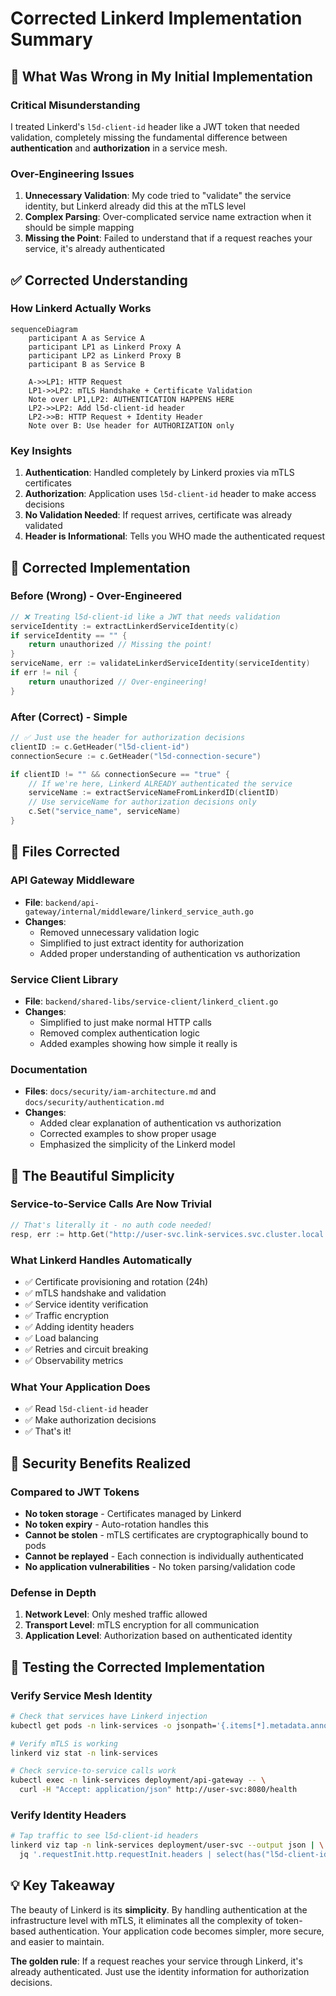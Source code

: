 # Corrected Linkerd Implementation Summary

## 🔧 What Was Wrong in My Initial Implementation

### **Critical Misunderstanding**
I treated Linkerd's `l5d-client-id` header like a JWT token that needed validation, completely missing the fundamental difference between **authentication** and **authorization** in a service mesh.

### **Over-Engineering Issues**
1. **Unnecessary Validation**: My code tried to "validate" the service identity, but Linkerd already did this at the mTLS level
2. **Complex Parsing**: Over-complicated service name extraction when it should be simple mapping
3. **Missing the Point**: Failed to understand that if a request reaches your service, it's already authenticated

## ✅ Corrected Understanding

### **How Linkerd Actually Works**

```mermaid
sequenceDiagram
    participant A as Service A
    participant LP1 as Linkerd Proxy A  
    participant LP2 as Linkerd Proxy B
    participant B as Service B
    
    A->>LP1: HTTP Request
    LP1->>LP2: mTLS Handshake + Certificate Validation
    Note over LP1,LP2: AUTHENTICATION HAPPENS HERE
    LP2->>LP2: Add l5d-client-id header
    LP2->>B: HTTP Request + Identity Header
    Note over B: Use header for AUTHORIZATION only
```

### **Key Insights**

1. **Authentication**: Handled completely by Linkerd proxies via mTLS certificates
2. **Authorization**: Application uses `l5d-client-id` header to make access decisions
3. **No Validation Needed**: If request arrives, certificate was already validated
4. **Header is Informational**: Tells you WHO made the authenticated request

## 🔧 Corrected Implementation

### **Before (Wrong) - Over-Engineered**
```go
// ❌ Treating l5d-client-id like a JWT that needs validation
serviceIdentity := extractLinkerdServiceIdentity(c)
if serviceIdentity == "" {
    return unauthorized // Missing the point!
}
serviceName, err := validateLinkerdServiceIdentity(serviceIdentity)
if err != nil {
    return unauthorized // Over-engineering!
}
```

### **After (Correct) - Simple**
```go
// ✅ Just use the header for authorization decisions
clientID := c.GetHeader("l5d-client-id")
connectionSecure := c.GetHeader("l5d-connection-secure")

if clientID != "" && connectionSecure == "true" {
    // If we're here, Linkerd ALREADY authenticated the service
    serviceName := extractServiceNameFromLinkerdID(clientID) 
    // Use serviceName for authorization decisions only
    c.Set("service_name", serviceName)
}
```

## 📁 Files Corrected

### **API Gateway Middleware**
- **File**: `backend/api-gateway/internal/middleware/linkerd_service_auth.go`
- **Changes**:
  - Removed unnecessary validation logic
  - Simplified to just extract identity for authorization
  - Added proper understanding of authentication vs authorization

### **Service Client Library**  
- **File**: `backend/shared-libs/service-client/linkerd_client.go`
- **Changes**:
  - Simplified to just make normal HTTP calls
  - Removed complex authentication logic
  - Added examples showing how simple it really is

### **Documentation**
- **Files**: `docs/security/iam-architecture.md` and `docs/security/authentication.md`
- **Changes**:
  - Added clear explanation of authentication vs authorization
  - Corrected examples to show proper usage
  - Emphasized the simplicity of the Linkerd model

## 🎯 The Beautiful Simplicity

### **Service-to-Service Calls Are Now Trivial**
```go
// That's literally it - no auth code needed!
resp, err := http.Get("http://user-svc.link-services.svc.cluster.local:8080/api/v1/users/123")
```

### **What Linkerd Handles Automatically**
- ✅ Certificate provisioning and rotation (24h)
- ✅ mTLS handshake and validation
- ✅ Service identity verification  
- ✅ Traffic encryption
- ✅ Adding identity headers
- ✅ Load balancing
- ✅ Retries and circuit breaking
- ✅ Observability metrics

### **What Your Application Does**
- ✅ Read `l5d-client-id` header
- ✅ Make authorization decisions
- ✅ That's it!

## 🔐 Security Benefits Realized

### **Compared to JWT Tokens**
- **No token storage** - Certificates managed by Linkerd
- **No token expiry** - Auto-rotation handles this
- **Cannot be stolen** - mTLS certificates are cryptographically bound to pods
- **Cannot be replayed** - Each connection is individually authenticated
- **No application vulnerabilities** - No token parsing/validation code

### **Defense in Depth**
1. **Network Level**: Only meshed traffic allowed
2. **Transport Level**: mTLS encryption for all communication  
3. **Application Level**: Authorization based on authenticated identity

## 🧪 Testing the Corrected Implementation

### **Verify Service Mesh Identity**
```bash
# Check that services have Linkerd injection
kubectl get pods -n link-services -o jsonpath='{.items[*].metadata.annotations.linkerd\.io/inject}'

# Verify mTLS is working
linkerd viz stat -n link-services

# Check service-to-service calls work
kubectl exec -n link-services deployment/api-gateway -- \
  curl -H "Accept: application/json" http://user-svc:8080/health
```

### **Verify Identity Headers**
```bash
# Tap traffic to see l5d-client-id headers
linkerd viz tap -n link-services deployment/user-svc --output json | \
  jq '.requestInit.http.requestInit.headers | select(has("l5d-client-id"))'
```

## 💡 Key Takeaway

The beauty of Linkerd is its **simplicity**. By handling authentication at the infrastructure level with mTLS, it eliminates all the complexity of token-based authentication. Your application code becomes simpler, more secure, and easier to maintain.

**The golden rule**: If a request reaches your service through Linkerd, it's already authenticated. Just use the identity information for authorization decisions.